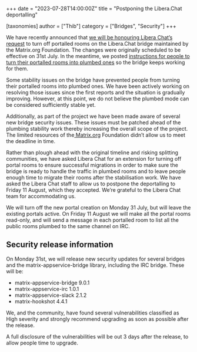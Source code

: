+++
date = "2023-07-28T14:00:00Z"
title = "Postponing the Libera.Chat deportalling"

[taxonomies]
author = ["Thib"]
category = ["Bridges", "Security"]
+++

We have recently announced that [we will be honouring Libera Chat’s request](https://matrix.org/blog/2023/07/deportalling-libera-chat/) to turn off portalled rooms on the Libera.Chat bridge maintained by the Matrix.org Foundation. The changes were originally scheduled to be effective on 31st July. In the meantime, we posted [instructions for people to turn their portalled rooms into plumbed ones](https://matrix.org/blog/2023/07/make-sure-libera-bridge-keeps-working/) so the bridge keeps working for them.

Some stability issues on the bridge have prevented people from turning their portalled rooms into plumbed ones. We have been actively working on resolving those issues since the first reports and the situation is gradually improving. However, at this point, we do not believe the plumbed mode can be considered sufficiently stable yet. 

<!-- more -->

Additionally, as part of the project we have been made aware of several new bridge security issues. These issues must be patched ahead of the plumbing stability work thereby increasing the overall scope of the project. The limited resources of the[ Matrix.org](http://Matrix.org) Foundation didn’t allow us to meet the deadline in time.

Rather than plough ahead with the original timeline and risking splitting communities, we have asked Libera Chat for an extension for turning off portal rooms to ensure successful migrations in order to make sure the bridge is ready to handle the traffic in plumbed rooms and to leave people enough time to migrate their rooms after the stabilisation work. We have asked the Libera Chat staff to allow us to postpone the deportalling to Friday 11 August, which they accepted. We’re grateful to the Libera Chat team for accommodating us.

We will turn off the new portal creation on Monday 31 July, but will leave the existing portals active. On Friday 11 August we will make all the portal rooms read-only, and will send a message in each portalled room to list all the public rooms plumbed to the same channel on IRC.


## Security release information

On Monday 31st, we will release new security updates for several bridges and the matrix-appservice-bridge library, including the IRC bridge. These will be:

- matrix-appservice-bridge 9.0.1
- matrix-appservice-irc 1.0.1
- matrix-appservice-slack 2.1.2
- matrix-hookshot 4.4.1

We, and the community, have found several vulnerabilities classified as High severity and strongly recommend upgrading as soon as possible after the release.

A full disclosure of the vulnerabilities will be out 3 days after the release, to allow people time to upgrade.
